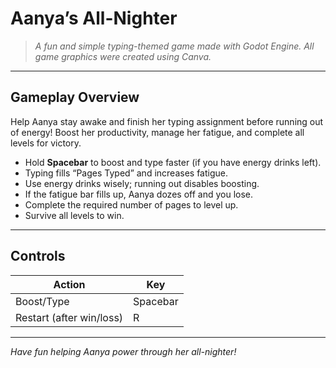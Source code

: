 # Aanya’s All-Nighter

> *A fun and simple typing-themed game made with Godot Engine. All game graphics were created using Canva.*

---

## Gameplay Overview

Help Aanya stay awake and finish her typing assignment before running out of energy!
Boost her productivity, manage her fatigue, and complete all levels for victory.

* Hold **Spacebar** to boost and type faster (if you have energy drinks left).
* Typing fills “Pages Typed” and increases fatigue.
* Use energy drinks wisely; running out disables boosting.
* If the fatigue bar fills up, Aanya dozes off and you lose.
* Complete the required number of pages to level up.
* Survive all levels to win.

---

## Controls

| Action                   | Key      |
| ------------------------ | -------- |
| Boost/Type               | Spacebar |
| Restart (after win/loss) | R        |

---

*Have fun helping Aanya power through her all-nighter!*
